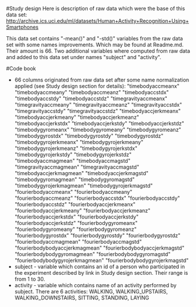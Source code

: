 #Study design
Here is description of raw data which were the base of this data set:
http://archive.ics.uci.edu/ml/datasets/Human+Activity+Recognition+Using+Smartphones

This data set contains "-mean()" and "-std()" variables from the raw data set with some names improvements. Which may be found at Readme.md. Their amount is 66.
Two additional variables where computed from raw data and added to this data set under names "subject" and "activity".

#Code book
* 66 columns originated from raw data set after some name normalization applied (see Study design section for details): "timebodyaccmeanx" "timebodyaccmeany" "timebodyaccmeanz" "timebodyaccstdx" "timebodyaccstdy" "timebodyaccstdz" "timegravityaccmeanx" "timegravityaccmeany" "timegravityaccmeanz" "timegravityaccstdx" "timegravityaccstdy" "timegravityaccstdz" "timebodyaccjerkmeanx" "timebodyaccjerkmeany" "timebodyaccjerkmeanz" "timebodyaccjerkstdx" "timebodyaccjerkstdy" "timebodyaccjerkstdz" "timebodygyromeanx" "timebodygyromeany" "timebodygyromeanz" "timebodygyrostdx" "timebodygyrostdy" "timebodygyrostdz" "timebodygyrojerkmeanx" "timebodygyrojerkmeany" "timebodygyrojerkmeanz" "timebodygyrojerkstdx" "timebodygyrojerkstdy" "timebodygyrojerkstdz" "timebodyaccmagmean" "timebodyaccmagstd" "timegravityaccmagmean" "timegravityaccmagstd" "timebodyaccjerkmagmean" "timebodyaccjerkmagstd" "timebodygyromagmean" "timebodygyromagstd" "timebodygyrojerkmagmean" "timebodygyrojerkmagstd" "fourierbodyaccmeanx" "fourierbodyaccmeany" "fourierbodyaccmeanz" "fourierbodyaccstdx" "fourierbodyaccstdy" "fourierbodyaccstdz" "fourierbodyaccjerkmeanx" "fourierbodyaccjerkmeany" "fourierbodyaccjerkmeanz" "fourierbodyaccjerkstdx" "fourierbodyaccjerkstdy" "fourierbodyaccjerkstdz" "fourierbodygyromeanx" "fourierbodygyromeany" "fourierbodygyromeanz" "fourierbodygyrostdx" "fourierbodygyrostdy" "fourierbodygyrostdz" "fourierbodyaccmagmean" "fourierbodyaccmagstd" "fourierbodybodyaccjerkmagmean" "fourierbodybodyaccjerkmagstd" "fourierbodybodygyromagmean" "fourierbodybodygyromagstd" "fourierbodybodygyrojerkmagmean" "fourierbodybodygyrojerkmagstd"
* subject - variable which contains an id of a person who participated in the experiment described by link in Study design section. Their range is from 1 to 30.
* activity - variable which contains name of an activity performed by subject. There are 6 activities: WALKING, WALKING_UPSTAIRS, WALKING_DOWNSTAIRS, SITTING, STANDING, LAYING